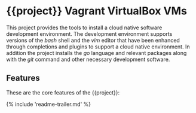 # {{project}} Vagrant VirtualBox VMs

This project provides the tools to install a cloud native software development environment.
The development environment supports versions of the _bash_ shell and the _vim_ editor that
have been enhanced through completions and plugins to support a cloud native environment.
In addition the project installs the _go_ language and relevant packages along with
the _git_ command and other necessary development software.

## Features

These are the core features of the {{project}}:

{% include 'readme-trailer.md' %}
